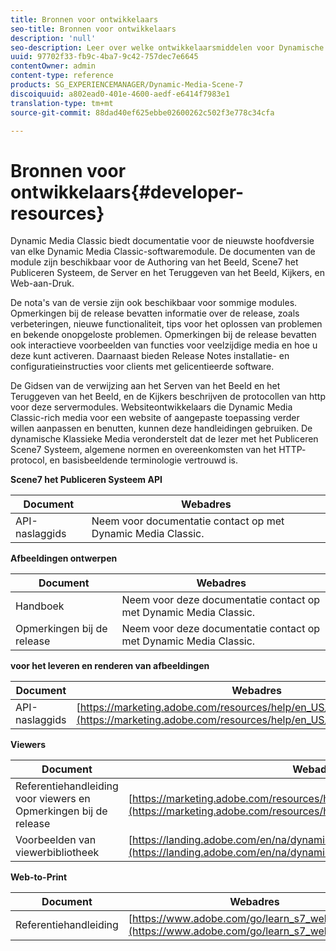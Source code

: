 ```yaml
---
title: Bronnen voor ontwikkelaars
seo-title: Bronnen voor ontwikkelaars
description: 'null'
seo-description: Leer over welke ontwikkelaarsmiddelen voor Dynamische Media beschikbaar zijn.
uuid: 97702f33-fb9c-4ba7-9c42-757dec7e6645
contentOwner: admin
content-type: reference
products: SG_EXPERIENCEMANAGER/Dynamic-Media-Scene-7
discoiquuid: a802ead0-401e-4600-aedf-e6414f7983e1
translation-type: tm+mt
source-git-commit: 88dad40ef625ebbe02600262c502f3e778c34cfa

---
```



# Bronnen voor ontwikkelaars{#developer-resources}

Dynamic Media Classic biedt documentatie voor de nieuwste hoofdversie van elke Dynamic Media Classic-softwaremodule. De documenten van de module zijn beschikbaar voor de Authoring van het Beeld, Scene7 het Publiceren Systeem, de Server en het Teruggeven van het Beeld, Kijkers, en Web-aan-Druk.

De nota&#39;s van de versie zijn ook beschikbaar voor sommige modules. Opmerkingen bij de release bevatten informatie over de release, zoals verbeteringen, nieuwe functionaliteit, tips voor het oplossen van problemen en bekende onopgeloste problemen. Opmerkingen bij de release bevatten ook interactieve voorbeelden van functies voor veelzijdige media en hoe u deze kunt activeren. Daarnaast bieden Release Notes installatie- en configuratieinstructies voor clients met gelicentieerde software.

De Gidsen van de verwijzing aan het Serven van het Beeld en het Teruggeven van het Beeld, en de Kijkers beschrijven de protocollen van http voor deze servermodules. Websiteontwikkelaars die Dynamic Media Classic-rich media voor een website of aangepaste toepassing verder willen aanpassen en benutten, kunnen deze handleidingen gebruiken. De dynamische Klassieke Media veronderstelt dat de lezer met het Publiceren Scene7 Systeem, algemene normen en overeenkomsten van het HTTP- protocol, en basisbeeldende terminologie vertrouwd is.


**Scene7 het Publiceren Systeem API**

| Document | Webadres |
|--- |--- |
| API-naslaggids | Neem voor documentatie contact op met Dynamic Media Classic. |

**Afbeeldingen ontwerpen**

| Document | Webadres |
|--- |--- |
| Handboek | Neem voor deze documentatie contact op met Dynamic Media Classic. |
| Opmerkingen bij de release | Neem voor deze documentatie contact op met Dynamic Media Classic. |

**voor het leveren en renderen van afbeeldingen**

| Document | Webadres |
|--- |--- |
| API-naslaggids | [https://marketing.adobe.com/resources/help/en_US/s7/is_ir_api/index.html](https://marketing.adobe.com/resources/help/en_US/s7/is_ir_api/index.html) |

**Viewers**

| Document | Webadres |
|--- |--- |
| Referentiehandleiding voor viewers en Opmerkingen bij de release | [https://marketing.adobe.com/resources/help/en_US/s7/viewers_ref/index.html](https://marketing.adobe.com/resources/help/en_US/s7/viewers_ref/index.html) |
| Voorbeelden van viewerbibliotheek | [https://landing.adobe.com/en/na/dynamic-media/ctir-2755/live-demos.html](https://landing.adobe.com/en/na/dynamic-media/ctir-2755/live-demos.htm) |


**Web-to-Print**

| Document | Webadres |
|--- |--- |
| Referentiehandleiding | [https://www.adobe.com/go/learn_s7_webtoprint_en](https://www.adobe.com/go/learn_s7_webtoprint_en) |
